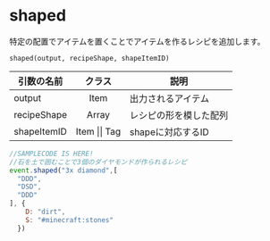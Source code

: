 # shaped

特定の配置でアイテムを置くことでアイテムを作るレシピを追加します。

`shaped(output, recipeShape, shapeItemID)`

| 引数の名前 | クラス | 説明 |
| ---- | :---: | ---- |
| output | Item | 出力されるアイテム |
| recipeShape | Array<Item> | レシピの形を模した配列 |
| shapeItemID | Item \|\| Tag | shapeに対応するID | 

```js
//SAMPLECODE IS HERE!
//石を土で囲むことで3個のダイヤモンドが作られるレシピ
event.shaped("3x diamond",[
  "DDD",
  "DSD",
  "DDD"
], {
    D: "dirt",
    S: "#minecraft:stones"
  })
```

